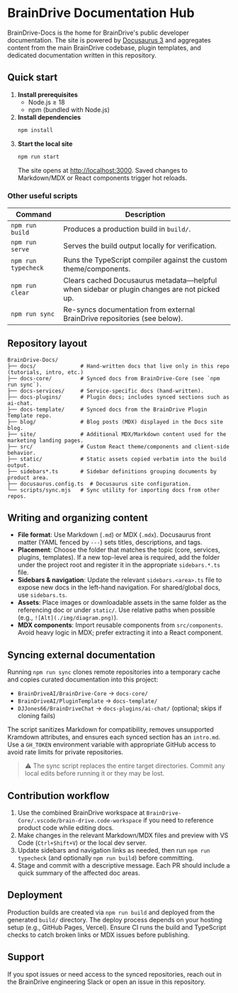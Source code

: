 # BrainDrive Documentation Hub

BrainDrive-Docs is the home for BrainDrive's public developer documentation. The site is powered by [Docusaurus 3](https://docusaurus.io/) and aggregates content from the main BrainDrive codebase, plugin templates, and dedicated documentation written in this repository.

## Quick start

1. **Install prerequisites**
   - Node.js ≥ 18
   - npm (bundled with Node.js)
2. **Install dependencies**
   ```bash
   npm install
   ```
3. **Start the local site**
   ```bash
   npm run start
   ```
   The site opens at <http://localhost:3000>. Saved changes to Markdown/MDX or React components trigger hot reloads.

### Other useful scripts

| Command | Description |
| ------- | ----------- |
| `npm run build` | Produces a production build in `build/`. |
| `npm run serve` | Serves the build output locally for verification. |
| `npm run typecheck` | Runs the TypeScript compiler against the custom theme/components. |
| `npm run clear` | Clears cached Docusaurus metadata—helpful when sidebar or plugin changes are not picked up. |
| `npm run sync` | Re-syncs documentation from external BrainDrive repositories (see below). |

## Repository layout

```
BrainDrive-Docs/
├── docs/              # Hand-written docs that live only in this repo (tutorials, intro, etc.)
├── docs-core/         # Synced docs from BrainDrive-Core (see `npm run sync`).
├── docs-services/     # Service-specific docs (hand-written).
├── docs-plugins/      # Plugin docs; includes synced sections such as ai-chat.
├── docs-template/     # Synced docs from the BrainDrive Plugin Template repo.
├── blog/              # Blog posts (MDX) displayed in the Docs site blog.
├── site/              # Additional MDX/Markdown content used for the marketing landing pages.
├── src/               # Custom React theme/components and client-side behavior.
├── static/            # Static assets copied verbatim into the build output.
├── sidebars*.ts       # Sidebar definitions grouping documents by product area.
├── docusaurus.config.ts  # Docusaurus site configuration.
└── scripts/sync.mjs   # Sync utility for importing docs from other repos.
```

## Writing and organizing content

- **File format**: Use Markdown (`.md`) or MDX (`.mdx`). Docusaurus front matter (YAML fenced by `---`) sets titles, descriptions, and tags.
- **Placement**: Choose the folder that matches the topic (core, services, plugins, templates). If a new top-level area is required, add the folder under the project root and register it in the appropriate `sidebars.*.ts` file.
- **Sidebars & navigation**: Update the relevant `sidebars.<area>.ts` file to expose new docs in the left-hand navigation. For shared/global docs, use `sidebars.ts`.
- **Assets**: Place images or downloadable assets in the same folder as the referencing doc or under `static/`. Use relative paths when possible (e.g., `![Alt](./img/diagram.png)`).
- **MDX components**: Import reusable components from `src/components`. Avoid heavy logic in MDX; prefer extracting it into a React component.

## Syncing external documentation

Running `npm run sync` clones remote repositories into a temporary cache and copies curated documentation into this project:

- `BrainDriveAI/BrainDrive-Core` → `docs-core/`
- `BrainDriveAI/PluginTemplate` → `docs-template/`
- `DJJones66/BrainDriveChat` → `docs-plugins/ai-chat/` (optional; skips if cloning fails)

The script sanitizes Markdown for compatibility, removes unsupported Kramdown attributes, and ensures each synced section has an `intro.md`. Use a `GH_TOKEN` environment variable with appropriate GitHub access to avoid rate limits for private repositories.

> ⚠️ The sync script replaces the entire target directories. Commit any local edits before running it or they may be lost.

## Contribution workflow

1. Use the combined BrainDrive workspace at `BrainDrive-Core/.vscode/brain-drive.code-workspace` if you need to reference product code while editing docs.
2. Make changes in the relevant Markdown/MDX files and preview with VS Code (`Ctrl+Shift+V`) or the local dev server.
3. Update sidebars and navigation links as needed, then run `npm run typecheck` (and optionally `npm run build`) before committing.
4. Stage and commit with a descriptive message. Each PR should include a quick summary of the affected doc areas.

## Deployment

Production builds are created via `npm run build` and deployed from the generated `build/` directory. The deploy process depends on your hosting setup (e.g., GitHub Pages, Vercel). Ensure CI runs the build and TypeScript checks to catch broken links or MDX issues before publishing.

## Support

If you spot issues or need access to the synced repositories, reach out in the BrainDrive engineering Slack or open an issue in this repository.
